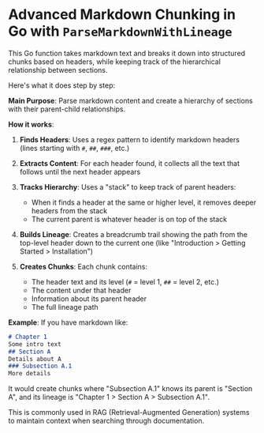 # Advanced Markdown Chunking in Go with `ParseMarkdownWithLineage`

This Go function takes markdown text and breaks it down into structured chunks based on headers, while keeping track of the hierarchical relationship between sections.

Here's what it does step by step:

**Main Purpose**: Parse markdown content and create a hierarchy of sections with their parent-child relationships.

**How it works**:

1. **Finds Headers**: Uses a regex pattern to identify markdown headers (lines starting with `#`, `##`, `###`, etc.)

2. **Extracts Content**: For each header found, it collects all the text that follows until the next header appears

3. **Tracks Hierarchy**: Uses a "stack" to keep track of parent headers:
   - When it finds a header at the same or higher level, it removes deeper headers from the stack
   - The current parent is whatever header is on top of the stack

4. **Builds Lineage**: Creates a breadcrumb trail showing the path from the top-level header down to the current one (like "Introduction > Getting Started > Installation")

5. **Creates Chunks**: Each chunk contains:
   - The header text and its level (`#` = level 1, `##` = level 2, etc.)
   - The content under that header
   - Information about its parent header
   - The full lineage path

**Example**: If you have markdown like:
```markdown
# Chapter 1
Some intro text
## Section A
Details about A
### Subsection A.1
More details
```

It would create chunks where "Subsection A.1" knows its parent is "Section A", and its lineage is "Chapter 1 > Section A > Subsection A.1".

This is commonly used in RAG (Retrieval-Augmented Generation) systems to maintain context when searching through documentation.